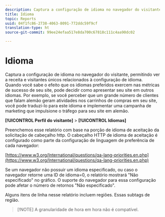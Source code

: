 ```yaml
---
description: Captura a configuração de idioma no navegador do visitante, permitindo ver a receita e visitantes únicos relacionados à configuração de idioma. Quando você sabe o efeito que os idiomas preferidos exercem nas métricas de sucesso de seu site, pode decidir como apresentar seu site em outros idiomas. Por exemplo, se você perceber que um grande número de clientes que falam alemão geram atividades nos carrinhos de compras em seu site, você pode traduzi-lo para este idioma e implementar uma campanha de marketing que impulsione o tráfego para seu site em alemão.
title: Idioma
topic: Reports
uuid: 04f1fc86-2738-4063-8091-772ddc59f9cf
translation-type: ht
source-git-commit: 99ee24efaa517e8da700c67818c111c4aa90dc02

---
```



# Idioma

Captura a configuração de idioma no navegador do visitante, permitindo ver a receita e visitantes únicos relacionados à configuração de idioma. Quando você sabe o efeito que os idiomas preferidos exercem nas métricas de sucesso de seu site, pode decidir como apresentar seu site em outros idiomas. Por exemplo, se você perceber que um grande número de clientes que falam alemão geram atividades nos carrinhos de compras em seu site, você pode traduzi-lo para este idioma e implementar uma campanha de marketing que impulsione o tráfego para seu site em alemão.

**[!UICONTROL Perfil do visitante]** > **[!UICONTROL Idiomas]**

Preenchemos esse relatório com base na porção de idioma de aceitação da solicitação de cabeçalho http. O cabeçalho HTTP de idioma de aceitação é configurado como parte da configuração de linguagem de preferência de cada navegador:

[https://www.w3.org/International/questions/qa-lang-priorities.en.php](https://www.w3.org/International/questions/qa-lang-priorities.en.php)

Se um navegador não possuir um idioma especificado, ou caso o navegador retorne uma ID de idioma=0, o relatório mostrará &quot;Não especificado&quot; no gráfico. O suporte do navegador para essa configuração pode afetar o número de retornos &quot;Não especificado&quot;.

Alguns itens de linha nesse relatório incluem regiões. Essas subtags de região.

> [!NOTE] A granularidade de hora em hora não é compatível.

